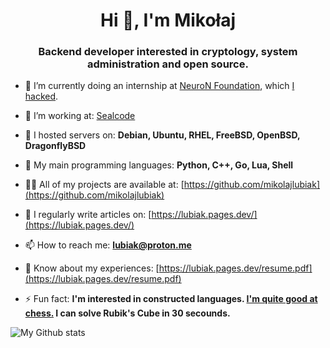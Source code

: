 <h1 align="center">Hi 👋, I'm Mikołaj</h1>
<h3 align="center">Backend developer interested in cryptology, system administration and open source.</h3>

- 🔭 I’m currently doing an internship at [NeuroN Foundation](https://neuronfoundation.com/), which [I hacked](https://web.archive.org/web/20230901185811/http://neuronfoundation.com/index.php/2023/09/01/bug-na-stronie/).

- 👯 I’m working at: [Sealcode](https://www.sealcode.it/)

- 🌱 I hosted servers on: **Debian, Ubuntu, RHEL, FreeBSD, OpenBSD, DragonflyBSD**

- 🤝 My main programming languages: **Python, C++, Go, Lua, Shell**

- 👨‍💻 All of my projects are available at: [https://github.com/mikolajlubiak](https://github.com/mikolajlubiak)

- 📝 I regularly write articles on: [https://lubiak.pages.dev/](https://lubiak.pages.dev/)

- 📫 How to reach me: [**lubiak@proton.me**](mailto:lubiak@proton.me)

- 📄 Know about my experiences: [https://lubiak.pages.dev/resume.pdf](https://lubiak.pages.dev/resume.pdf)

- ⚡ Fun fact: **I'm interested in constructed languages. [I'm quite good at chess.](https://lichess.org/@/funtoomen) I can solve Rubik's Cube in 30 secounds.**


<p><img align="center" src="https://github-readme-stats.vercel.app/api/top-langs?username=mikolajlubiak&show_icons=true&locale=en&layout=compact" alt="My Github stats" /></p>
